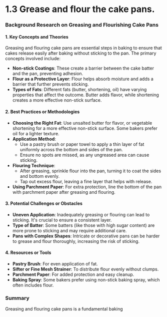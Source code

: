 # 1.3 Grease and flour the cake pans.

### Background Research on Greasing and Flourishing Cake Pans

#### 1. Key Concepts and Theories
Greasing and flouring cake pans are essential steps in baking to ensure that cakes release easily after baking without sticking to the pan. The primary concepts involved include:
- **Non-stick Coatings**: These create a barrier between the cake batter and the pan, preventing adhesion.
- **Flour as a Protective Layer**: Flour helps absorb moisture and adds a barrier that further prevents sticking.
- **Types of Fats**: Different fats (butter, shortening, oil) have varying properties that affect the outcome. Butter adds flavor, while shortening creates a more effective non-stick surface.

#### 2. Best Practices or Methodologies
- **Choosing the Right Fat**: Use unsalted butter for flavor, or vegetable shortening for a more effective non-stick surface. Some bakers prefer oil for a lighter texture.
- **Application Method**: 
  - Use a pastry brush or paper towel to apply a thin layer of fat uniformly across the bottom and sides of the pan.
  - Ensure no spots are missed, as any ungreased area can cause sticking.
- **Flouring Technique**:
  - After greasing, sprinkle flour into the pan, turning it to coat the sides and bottom evenly. 
  - Tap out excess flour, leaving a fine layer that helps with release.
- **Using Parchment Paper**: For extra protection, line the bottom of the pan with parchment paper after greasing and flouring.

#### 3. Potential Challenges or Obstacles
- **Uneven Application**: Inadequately greasing or flouring can lead to sticking. It's crucial to ensure a consistent layer.
- **Type of Batter**: Some batters (like those with high sugar content) are more prone to sticking and may require additional care.
- **Pans with Complex Shapes**: Intricate or decorative pans can be harder to grease and flour thoroughly, increasing the risk of sticking.

#### 4. Resources or Tools
- **Pastry Brush**: For even application of fat.
- **Sifter or Fine Mesh Strainer**: To distribute flour evenly without clumps.
- **Parchment Paper**: For added protection and easy cleanup.
- **Baking Spray**: Some bakers prefer using non-stick baking spray, which often includes flour.

### Summary
Greasing and flouring cake pans is a fundamental baking